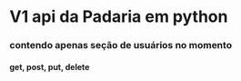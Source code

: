 # V1 api da Padaria em python
### contendo apenas seção de usuários no momento
#### get, post, put, delete
